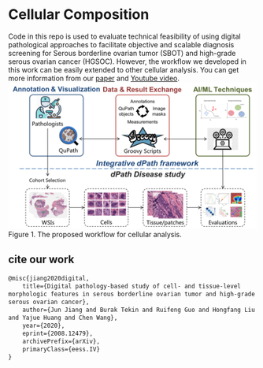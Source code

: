# Cellular Composition
Code in this repo is used to evaluate technical feasibility of using digital pathological approaches to facilitate objective and scalable diagnosis screening for Serous borderline ovarian tumor (SBOT) and high-grade serous ovarian cancer (HGSOC). 
However, the workflow we developed in this work can be easily extended to other cellular analysis. 
You can get more information from our [paper]() and [Youtube video]().
![framework](./doc/framework.png)
Figure 1. The proposed workflow for cellular analysis.
## cite our work
```
@misc{jiang2020digital,
    title={Digital pathology-based study of cell- and tissue-level morphologic features in serous borderline ovarian tumor and high-grade serous ovarian cancer},
    author={Jun Jiang and Burak Tekin and Ruifeng Guo and Hongfang Liu and Yajue Huang and Chen Wang},
    year={2020},
    eprint={2008.12479},
    archivePrefix={arXiv},
    primaryClass={eess.IV}
}
```

